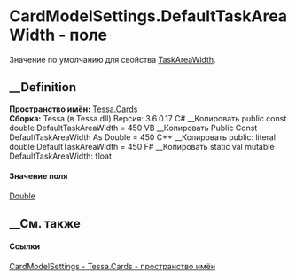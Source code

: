 # CardModelSettings.DefaultTaskAreaWidth - поле
Значение по умолчанию для свойства
[TaskAreaWidth](P_Tessa_Cards_CardModelSettings_TaskAreaWidth.htm).
## __Definition
 **Пространство имён:** [Tessa.Cards](N_Tessa_Cards.htm)  
 **Сборка:** Tessa (в Tessa.dll) Версия: 3.6.0.17
C# __Копировать
     public const double DefaultTaskAreaWidth = 450
VB __Копировать
     Public Const DefaultTaskAreaWidth As Double = 450
C++ __Копировать
     public:
    literal double DefaultTaskAreaWidth = 450
F# __Копировать
     static val mutable DefaultTaskAreaWidth: float
#### Значение поля
[Double](https://learn.microsoft.com/dotnet/api/system.double)
##  __См. также
#### Ссылки
[CardModelSettings - ](T_Tessa_Cards_CardModelSettings.htm)
[Tessa.Cards - пространство имён](N_Tessa_Cards.htm)
